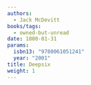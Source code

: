 ```yaml
---
authors:
  - Jack McDevitt
books/tags:
  - owned-but-unread
date: 1800-01-31
params:
  isbn13: "9780061051241"
  year: "2001"
title: Deepsix
weight: 1
---
```


<!--more-->

